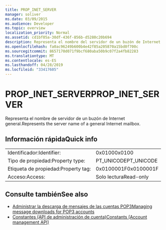 ```yaml
---
title: PROP_INET_SERVER
manager: soliver
ms.date: 03/09/2015
ms.audience: Developer
ms.topic: overview
localization_priority: Normal
ms.assetid: cd1bf05a-30df-436f-856b-d5280c20b694
description: Representa el nombre del servidor de un buzón de Internet general.
ms.openlocfilehash: fa0ac96249b600b4e42f85a205870a15bd0f700c
ms.sourcegitcommit: 8657170d071f9bcf680aba50b9c07f2a4fb82283
ms.translationtype: MT
ms.contentlocale: es-ES
ms.lasthandoff: 04/28/2019
ms.locfileid: "33417605"
---
```

# <a name="prop_inet_server"></a><span data-ttu-id="a50a2-103">PROP_INET_SERVER</span><span class="sxs-lookup"><span data-stu-id="a50a2-103">PROP_INET_SERVER</span></span>

<span data-ttu-id="a50a2-104">Representa el nombre de servidor de un buzón de Internet general.</span><span class="sxs-lookup"><span data-stu-id="a50a2-104">Represents the server name of a general Internet mailbox.</span></span>
  
## <a name="quick-info"></a><span data-ttu-id="a50a2-105">Información rápida</span><span class="sxs-lookup"><span data-stu-id="a50a2-105">Quick info</span></span>

|||
|:-----|:-----|
|<span data-ttu-id="a50a2-106">Identificador:</span><span class="sxs-lookup"><span data-stu-id="a50a2-106">Identifier:</span></span>  <br/> |<span data-ttu-id="a50a2-107">0x0100</span><span class="sxs-lookup"><span data-stu-id="a50a2-107">0x0100</span></span>  <br/> |
|<span data-ttu-id="a50a2-108">Tipo de propiedad:</span><span class="sxs-lookup"><span data-stu-id="a50a2-108">Property type:</span></span>  <br/> |<span data-ttu-id="a50a2-109">PT_UNICODE</span><span class="sxs-lookup"><span data-stu-id="a50a2-109">PT_UNICODE</span></span>  <br/> |
|<span data-ttu-id="a50a2-110">Etiqueta de propiedad:</span><span class="sxs-lookup"><span data-stu-id="a50a2-110">Property tag:</span></span>  <br/> |<span data-ttu-id="a50a2-111">0x0100001F</span><span class="sxs-lookup"><span data-stu-id="a50a2-111">0x0100001F</span></span>  <br/> |
|<span data-ttu-id="a50a2-112">Acceso:</span><span class="sxs-lookup"><span data-stu-id="a50a2-112">Access:</span></span>  <br/> |<span data-ttu-id="a50a2-113">Solo lectura</span><span class="sxs-lookup"><span data-stu-id="a50a2-113">Read-only</span></span>  <br/> |
   
## <a name="see-also"></a><span data-ttu-id="a50a2-114">Consulte también</span><span class="sxs-lookup"><span data-stu-id="a50a2-114">See also</span></span>

- [<span data-ttu-id="a50a2-115">Administrar la descarga de mensajes de las cuentas POP3</span><span class="sxs-lookup"><span data-stu-id="a50a2-115">Managing message downloads for POP3 accounts</span></span>](managing-message-downloads-for-pop3-accounts.md) 
- [<span data-ttu-id="a50a2-116">Constantes (API de administración de cuenta)</span><span class="sxs-lookup"><span data-stu-id="a50a2-116">Constants (Account management API)</span></span>](constants-account-management-api.md)

